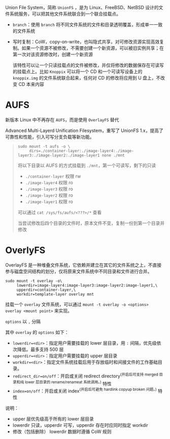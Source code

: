 Union File System，简称 `UnionFS` ，是为 Linux、FreeBSD、NetBSD 设计的文件系统服务，可以把其他文件系统联合到一个联合挂载点。
* `branch`：使用 `branch` 将不同文件系统的文件和目录透明覆盖，形成单一一致的文件系统
* 写时复制：CoW，copy-on-write，也叫隐式共享，对可修改资源实现高效复制。如果一个资源不被修改，不需要创建一个新资源，可以被旧实例共享；在第一次对该资源修改时，创建一个新资源

  该特性可以让一个只读挂载点的文件被修改，并仅将修改的数据保存在可读写的挂载点上。比如 `Knoppix` 可以将一个 CD 和一个可读写设备上的 `knoppix.img` 的文件系统联合起来，任何对 CD 的修改将应用到 U 盘上，不改变 CD 本来内容
# AUFS

新版本 Linux 中不再存在 `AUFS`，而是使用 `OverlayFS` 替代

Advanced Multi-Layerd Unification Filesystem，重写了 UnionFS 1.x，提高了可靠性和性能，引入可写分支负载等新功能。

> ```shell
> sudo mount -t aufs -o \
>      dirs=./container-layer:./image-layer4:./image-layer3:./image-layer2:./image-layer1 none ./mnt
> ```
>
> 将以下目录以 AUFS 的方式挂载到 `./mnt`，第一个可读写，剩下的只读
>
> * `./container-layer` 权限 rw
> * `./image-layer4` 权限 ro
> * `./image-layer3` 权限 ro
> * `./image-layer2` 权限 ro
> * `./image-layer1` 权限 ro
>
> 可以通过 `cat /sys/fs/aufs/<???>/*` 查看
>
> 当尝试修改后四个目录的文件时，原本文件不变，复制一份到第一个目录并修改
# OverlyFS

OverlayFS 是一种堆叠文件系统，它依赖并建立在其它的文件系统之上，不直接参与磁盘空间结构的划分，仅将原来文件系统中不同目录和文件进行合并。

```shell
sudo mount -t overlay -o\
     lowerdir=image-layer4:image-layer3:image-layer2:image-layer1,\
     upperdir=container-layer,\
     workdir=template-layer overlay mnt
```

挂载一个 `overlay` 文件系统，可以通过 `mount -t overlay -o <options> overlay <mount point>` 来实现。

`options` 以 `,` 分隔

其中 `overlay` 的 `options` 如下：

* `lowerdir=<dir>`：指定用户需要挂载的 lower 层目录，用 `:` 间隔，优先级依次降低。最多支持 500 层
* `upperdir=<dir>`：指定用户需要挂载的 upper 层目录
* `workdir=<dir>`：指定文件系统挂载后用于存放临时和间接文件的工作基础目录。
* `redirect_dir=on/off`：开启或关闭 redirect directory<sup>(开启后可支持 merged 目录和纯 lower 层目录的 rename/renameat 系统调用。)</sup> 特性
* `index=on/off`：开启或关闭 index<sup>(开启后可避免 hardlink copyup broken 问题。)</sup> 特性

说明：

* upper 层优先级高于所有的 lower 层目录
* lowerdir 只读，upperdir 可写，upperdir 存在时应同时指定 workdir
* 修改（包括删除） lowerdir 数据时遵循 CoW 规则

‍
